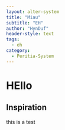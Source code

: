 ```yaml
---
layout: alter-system
title: "Miau"
subtitle: "EH"
author: "HynDuf"
header-style: text
tags:
  - eh
category: 
  - Peritia-System
---
```


# HEllo

## Inspiration 
this is a test